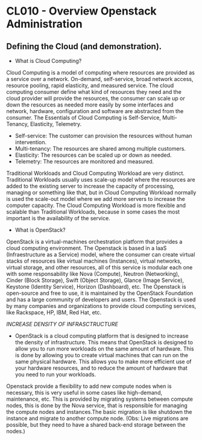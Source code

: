 # CL010 - Overview Openstack Administration

## Defining the Cloud (and demonstration).

- What is Cloud Computing?

Cloud Computing is a model of computing where resources are provided as a service over a network. On-demand, self-service, broad network access, resource pooling, rapid elasticity, and measured service. The cloud computing consumer define what kind of resources they need and the cloud provider will provide the resources, the consumer can scale up or down the resources as needed more easily by some interfaces and network, hardware, configuration and software are abstracted from the consumer. The Essentials of Cloud Computing is Self-Service, Multi-Tenancy, Elasticity, Telemetry.

- Self-service: The customer can provision the resources without human intervention.
- Multi-tenancy: The resources are shared among multiple customers.
- Elasticity: The resources can be scaled up or down as needed.
- Telemetry: The resources are monitored and measured.


Traditional Workloads and Cloud Computing Workload are very distinct. Traditional Workloads usually uses scale-up model where the resources are added to the existing server to increase the capacity of processing, managing or something like that, but in Cloud Computing Workload normally is used the scale-out model where we add more servers to increase the computer capacity. The Cloud Computing Workload is more flexible and scalable than Traditional Workloads, because in some cases the most important is the availability of the service.


- What is OpenStack?

OpenStack is a virtual-machines orchestration platform that provides a cloud computing environment. The Openstack is based in a IaaS (Infraestructure as a Service) model, where the consumer can create virtual stacks of resources like virtual machines (Instances), virtual networks, virtual storage, and other resources, all of this service is modular each one with some responsability like Nova (Compute), Neutron (Networking), Cinder (Block Storage), Swift (Object Storage), Glance (Image Service), Keystone (Identity Service), Horizon (Dashboard), etc. The Openstack is open-source and free to use, it is maintained by the OpenStack Foundation and has a large community of developers and users. The Openstack is used by many companies and organizations to provide cloud computing services, like Rackspace, HP, IBM, Red Hat, etc.

*INCREASE DENSITY OF INFRASCTRUCTURE*
- OpenStack is a cloud computing platform that is designed to increase the density of infrastructure. This means that OpenStack is designed to allow you to run more workloads on the same amount of hardware. This is done by allowing you to create virtual machines that can run on the same physical hardware. This allows you to make more efficient use of your hardware resources, and to reduce the amount of hardware that you need to run your workloads.

Openstack provide a flexibility to add new compute nodes when is necessary, this is very useful in some cases like high-demand, maintenance, etc. This is provided by migrating systems between compute nodes, this is done by the Nova service, that is responsible for managing the compute nodes and instances.The basic migration is like shutdown the instance and migrate to another compute node. (Obs: Live migrations are possible, but they need to have a shared back-end storage between the nodes.)